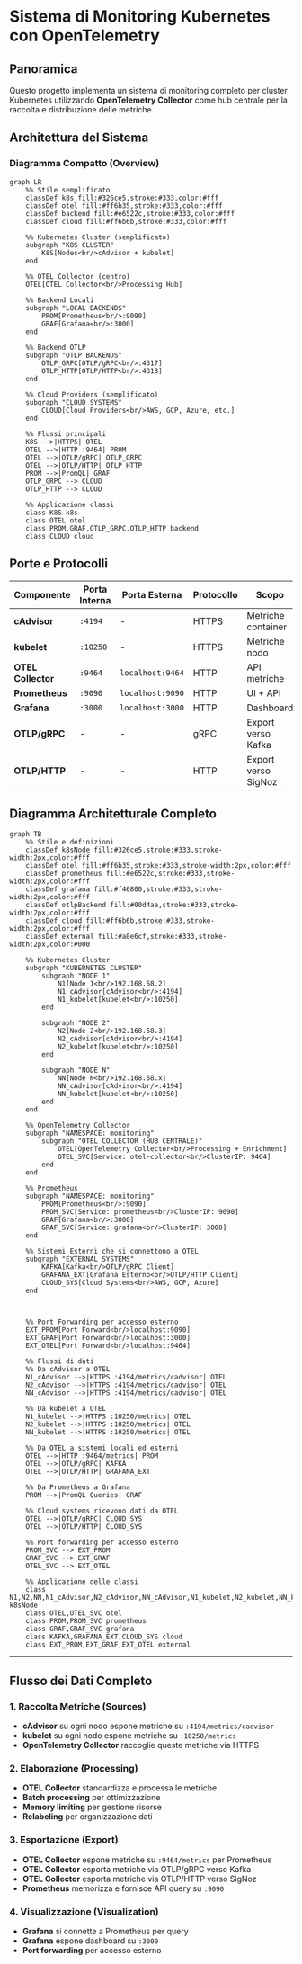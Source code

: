 # Sistema di Monitoring Kubernetes con OpenTelemetry

## Panoramica

Questo progetto implementa un sistema di monitoring completo per cluster Kubernetes utilizzando **OpenTelemetry Collector** come hub centrale per la raccolta e distribuzione delle metriche.

## Architettura del Sistema

### Diagramma Compatto (Overview)

```mermaid
graph LR
    %% Stile semplificato
    classDef k8s fill:#326ce5,stroke:#333,color:#fff
    classDef otel fill:#ff6b35,stroke:#333,color:#fff
    classDef backend fill:#e6522c,stroke:#333,color:#fff
    classDef cloud fill:#ff6b6b,stroke:#333,color:#fff

    %% Kubernetes Cluster (semplificato)
    subgraph "K8S CLUSTER"
        K8S[Nodes<br/>cAdvisor + kubelet]
    end

    %% OTEL Collector (centro)
    OTEL[OTEL Collector<br/>Processing Hub]

    %% Backend Locali
    subgraph "LOCAL BACKENDS"
        PROM[Prometheus<br/>:9090]
        GRAF[Grafana<br/>:3000]
    end

    %% Backend OTLP
    subgraph "OTLP BACKENDS"
        OTLP_GRPC[OTLP/gRPC<br/>:4317]
        OTLP_HTTP[OTLP/HTTP<br/>:4318]
    end

    %% Cloud Providers (semplificato)
    subgraph "CLOUD SYSTEMS"
        CLOUD[Cloud Providers<br/>AWS, GCP, Azure, etc.]
    end

    %% Flussi principali
    K8S -->|HTTPS| OTEL
    OTEL -->|HTTP :9464| PROM
    OTEL -->|OTLP/gRPC| OTLP_GRPC
    OTEL -->|OTLP/HTTP| OTLP_HTTP
    PROM -->|PromQL| GRAF
    OTLP_GRPC --> CLOUD
    OTLP_HTTP --> CLOUD

    %% Applicazione classi
    class K8S k8s
    class OTEL otel
    class PROM,GRAF,OTLP_GRPC,OTLP_HTTP backend
    class CLOUD cloud
```
## Porte e Protocolli

| Componente | Porta Interna | Porta Esterna | Protocollo | Scopo |
|------------|----------------|----------------|------------|-------|
| **cAdvisor** | `:4194` | - | HTTPS | Metriche container |
| **kubelet** | `:10250` | - | HTTPS | Metriche nodo |
| **OTEL Collector** | `:9464` | `localhost:9464` | HTTP | API metriche |
| **Prometheus** | `:9090` | `localhost:9090` | HTTP | UI + API |
| **Grafana** | `:3000` | `localhost:3000` | HTTP | Dashboard |
| **OTLP/gRPC** | - | - | gRPC | Export verso Kafka |
| **OTLP/HTTP** | - | - | HTTP | Export verso SigNoz |




## Diagramma Architetturale Completo

```mermaid
graph TB
    %% Stile e definizioni
    classDef k8sNode fill:#326ce5,stroke:#333,stroke-width:2px,color:#fff
    classDef otel fill:#ff6b35,stroke:#333,stroke-width:2px,color:#fff
    classDef prometheus fill:#e6522c,stroke:#333,stroke-width:2px,color:#fff
    classDef grafana fill:#f46800,stroke:#333,stroke-width:2px,color:#fff
    classDef otlpBackend fill:#00d4aa,stroke:#333,stroke-width:2px,color:#fff
    classDef cloud fill:#ff6b6b,stroke:#333,stroke-width:2px,color:#fff
    classDef external fill:#a8e6cf,stroke:#333,stroke-width:2px,color:#000

    %% Kubernetes Cluster
    subgraph "KUBERNETES CLUSTER"
        subgraph "NODE 1"
            N1[Node 1<br/>192.168.58.2]
            N1_cAdvisor[cAdvisor<br/>:4194]
            N1_kubelet[kubelet<br/>:10250]
        end
        
        subgraph "NODE 2"
            N2[Node 2<br/>192.168.58.3]
            N2_cAdvisor[cAdvisor<br/>:4194]
            N2_kubelet[kubelet<br/>:10250]
        end
        
        subgraph "NODE N"
            NN[Node N<br/>192.168.58.x]
            NN_cAdvisor[cAdvisor<br/>:4194]
            NN_kubelet[kubelet<br/>:10250]
        end
    end

    %% OpenTelemetry Collector
    subgraph "NAMESPACE: monitoring"
        subgraph "OTEL COLLECTOR (HUB CENTRALE)"
            OTEL[OpenTelemetry Collector<br/>Processing + Enrichment]
            OTEL_SVC[Service: otel-collector<br/>ClusterIP: 9464]
        end
    end

    %% Prometheus
    subgraph "NAMESPACE: monitoring"
        PROM[Prometheus<br/>:9090]
        PROM_SVC[Service: prometheus<br/>ClusterIP: 9090]
        GRAF[Grafana<br/>:3000]
        GRAF_SVC[Service: grafana<br/>ClusterIP: 3000]
    end

    %% Sistemi Esterni che si connettono a OTEL
    subgraph "EXTERNAL SYSTEMS"
        KAFKA[Kafka<br/>OTLP/gRPC Client]
        GRAFANA_EXT[Grafana Esterno<br/>OTLP/HTTP Client]
        CLOUD_SYS[Cloud Systems<br/>AWS, GCP, Azure]
    end



    %% Port Forwarding per accesso esterno
    EXT_PROM[Port Forward<br/>localhost:9090]
    EXT_GRAF[Port Forward<br/>localhost:3000]
    EXT_OTEL[Port Forward<br/>localhost:9464]

    %% Flussi di dati
    %% Da cAdvisor a OTEL
    N1_cAdvisor -->|HTTPS :4194/metrics/cadvisor| OTEL
    N2_cAdvisor -->|HTTPS :4194/metrics/cadvisor| OTEL
    NN_cAdvisor -->|HTTPS :4194/metrics/cadvisor| OTEL

    %% Da kubelet a OTEL
    N1_kubelet -->|HTTPS :10250/metrics| OTEL
    N2_kubelet -->|HTTPS :10250/metrics| OTEL
    NN_kubelet -->|HTTPS :10250/metrics| OTEL

    %% Da OTEL a sistemi locali ed esterni
    OTEL -->|HTTP :9464/metrics| PROM
    OTEL -->|OTLP/gRPC| KAFKA
    OTEL -->|OTLP/HTTP| GRAFANA_EXT

    %% Da Prometheus a Grafana
    PROM -->|PromQL Queries| GRAF

    %% Cloud systems ricevono dati da OTEL
    OTEL -->|OTLP/gRPC| CLOUD_SYS
    OTEL -->|OTLP/HTTP| CLOUD_SYS

    %% Port forwarding per accesso esterno
    PROM_SVC --> EXT_PROM
    GRAF_SVC --> EXT_GRAF
    OTEL_SVC --> EXT_OTEL

    %% Applicazione delle classi
    class N1,N2,NN,N1_cAdvisor,N2_cAdvisor,NN_cAdvisor,N1_kubelet,N2_kubelet,NN_kubelet k8sNode
    class OTEL,OTEL_SVC otel
    class PROM,PROM_SVC prometheus
    class GRAF,GRAF_SVC grafana
    class KAFKA,GRAFANA_EXT,CLOUD_SYS cloud
    class EXT_PROM,EXT_GRAF,EXT_OTEL external
```

---


## Flusso dei Dati Completo

### **1. Raccolta Metriche (Sources)**
- **cAdvisor** su ogni nodo espone metriche su `:4194/metrics/cadvisor`
- **kubelet** su ogni nodo espone metriche su `:10250/metrics`
- **OpenTelemetry Collector** raccoglie queste metriche via HTTPS

### **2. Elaborazione (Processing)**
- **OTEL Collector** standardizza e processa le metriche
- **Batch processing** per ottimizzazione
- **Memory limiting** per gestione risorse
- **Relabeling** per organizzazione dati

### **3. Esportazione (Export)**
- **OTEL Collector** espone metriche su `:9464/metrics` per Prometheus
- **OTEL Collector** esporta metriche via OTLP/gRPC verso Kafka
- **OTEL Collector** esporta metriche via OTLP/HTTP verso SigNoz
- **Prometheus** memorizza e fornisce API query su `:9090`

### **4. Visualizzazione (Visualization)**
- **Grafana** si connette a Prometheus per query
- **Grafana** espone dashboard su `:3000`
- **Port forwarding** per accesso esterno
